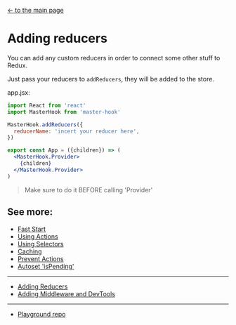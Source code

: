 [<- to the main page](https://github.com/opium-pro/master-hook)

# Adding reducers

You can add any custom reducers in order to connect some other stuff to Redux.

Just pass your reducers to `addReducers`, they will be added to the store.

app.jsx:
```jsx
import React from 'react'
import MasterHook from 'master-hook'

MasterHook.addReducers({
  reducerName: 'incert your reducer here',
})

export const App = ({children}) => (
  <MasterHook.Provider>
    {children}
  </MasterHook.Provider>
)
```
> Make sure to do it BEFORE calling 'Provider'


## See more:

* [Fast Start](https://github.com/opium-pro/master-hook/blob/master/docs/FAST_START.md)
* [Using Actions](https://github.com/opium-pro/master-hook/blob/master/docs/ACTIONS.md)
* [Using Selectors](https://github.com/opium-pro/master-hook/blob/master/docs/SELECTORS.md)
* [Caching](https://github.com/opium-pro/master-hook/blob/master/docs/CACHING.md)
* [Prevent Actions](https://github.com/opium-pro/master-hook/blob/master/docs/PREVENT_ACTIONS.md)
* [Autoset 'isPending'](https://github.com/opium-pro/master-hook/blob/master/docs/IS_PENDING.md)
---
* [Adding Reducers](https://github.com/opium-pro/master-hook/blob/master/docs/ADDING_REDUCERS.md)
* [Adding Middleware and DevTools](https://github.com/opium-pro/master-hook/blob/master/docs/ADDING_MIDDLEWARE.md)
---
* [Playground repo](https://github.com/opium-pro/master-hook-playground)